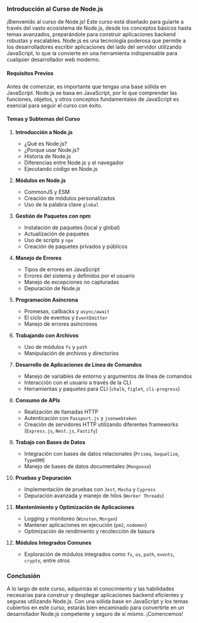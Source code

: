 ### Introducción al Curso de Node.js

¡Bienvenido al curso de Node.js! Este curso está diseñado para guiarte a través del vasto ecosistema de Node.js, desde los conceptos básicos hasta temas avanzados, preparándote para construir aplicaciones backend robustas y escalables. Node.js es una tecnología poderosa que permite a los desarrolladores escribir aplicaciones del lado del servidor utilizando JavaScript, lo que la convierte en una herramienta indispensable para cualquier desarrollador web moderno.

#### Requisitos Previos
Antes de comenzar, es importante que tengas una base sólida en JavaScript. Node.js se basa en JavaScript, por lo que comprender las funciones, objetos, y otros conceptos fundamentales de JavaScript es esencial para seguir el curso con éxito.

#### Temas y Subtemas del Curso

1. **Introducción a Node.js**
   - ¿Qué es Node.js?
   - ¿Porque usar Node.js?
   - Historia de Node.js
   - Diferencias entre Node.js y el navegador
   - Ejecutando código en Node.js

2. **Módulos en Node.js**
   - CommonJS y ESM
   - Creación de módulos personalizados
   - Uso de la palabra clave `global`

3. **Gestión de Paquetes con npm**
   - Instalación de paquetes (local y global)
   - Actualización de paquetes
   - Uso de scripts y `npx`
   - Creación de paquetes privados y públicos

4. **Manejo de Errores**
   - Tipos de errores en JavaScript
   - Errores del sistema y definidos por el usuario
   - Manejo de excepciones no capturadas
   - Depuración de Node.js

5. **Programación Asíncrona**
   - Promesas, callbacks y `async/await`
   - El ciclo de eventos y `EventEmitter`
   - Manejo de errores asíncronos

6. **Trabajando con Archivos**
   - Uso de módulos `fs` y `path`
   - Manipulación de archivos y directorios

7. **Desarrollo de Aplicaciones de Línea de Comandos**
   - Manejo de variables de entorno y argumentos de línea de comandos
   - Interacción con el usuario a través de la CLI
   - Herramientas y paquetes para CLI (`chalk`, `figlet`, `cli-progress`)

8. **Consumo de APIs**
   - Realización de llamadas HTTP
   - Autenticación con `Passport.js` y `jsonwebtoken`
   - Creación de servidores HTTP utilizando diferentes frameworks (`Express.js`, `Nest.js`, `Fastify`)

9. **Trabajo con Bases de Datos**
   - Integración con bases de datos relacionales (`Prisma`, `Sequelize`, `TypeORM`)
   - Manejo de bases de datos documentales (`Mongoose`)

10. **Pruebas y Depuración**
	- Implementación de pruebas con `Jest`, `Mocha` y `Cypress`
    - Depuración avanzada y manejo de hilos (`Worker Threads`)

11. **Mantenimiento y Optimización de Aplicaciones**
    - Logging y monitoreo (`Winston`, `Morgan`)
    - Mantener aplicaciones en ejecución (`pm2`, `nodemon`)
    - Optimización de rendimiento y recolección de basura

12. **Módulos Integrados Comunes**
    - Exploración de módulos integrados como `fs`, `os`, `path`, `events`, `crypto`, entre otros

### Conclusión
A lo largo de este curso, adquirirás el conocimiento y las habilidades necesarias para construir y desplegar aplicaciones backend eficientes y seguras utilizando Node.js. Con una sólida base en JavaScript y los temas cubiertos en este curso, estarás bien encaminado para convertirte en un desarrollador Node.js competente y seguro de sí mismo. ¡Comencemos!
